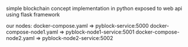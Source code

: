 simple blockchain concept implementation in python
exposed to web api using flask framework

our nodes:
docker-compose.yaml => pyblock-service:5000
docker-compose-node1.yaml => pyblock-node1-service:5001
docker-compose-node2.yaml => pyblock-node2-service:5002
